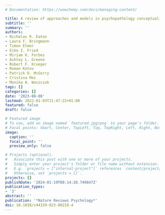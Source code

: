 ```yaml
---
# Documentation: https://wowchemy.com/docs/managing-content/

title: A review of approaches and models in psychopathology conceptualization research
subtitle: ''
summary: ''
authors:
- Nicholas R. Eaton
- Laura F. Bringmann
- Timon Elmer
- Eiko I. Fried
- Miriam K. Forbes 
- Ashley L. Greene
- Robert F. Krueger
- Roman Kotov
- Patrick D. McGorry
- Cristina Mei 
- Monika A. Waszczuk
tags: []
categories: []
date: '2023-08-08'
lastmod: 2022-01-03T21:47:22+01:00
featured: false
draft: false

# Featured image
# To use, add an image named `featured.jpg/png` to your page's folder.
# Focal points: Smart, Center, TopLeft, Top, TopRight, Left, Right, BottomLeft, Bottom, BottomRight.
image:
  caption: ''
  focal_point: ''
  preview_only: false

# Projects (optional).
#   Associate this post with one or more of your projects.
#   Simply enter your project's folder or file name without extension.
#   E.g. `projects = ["internal-project"]` references `content/project/deep-learning/index.md`.
#   Otherwise, set `projects = []`.
projects: []
publishDate: '2024-01-19T08:14:28.749847Z'
publication_types:
- '2'
abstract: ''
publication: '*Nature Reviews Psychology*'
doi: 10.1038/s44159-023-00218-4
---
```

